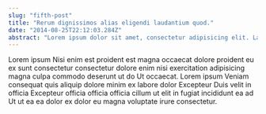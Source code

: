 ```yaml
---
slug: "fifth-post"
title: "Rerum dignissimos alias eligendi laudantium quod."
date: "2014-08-25T22:12:03.284Z"
abstract: "Lorem ipsum dolor sit amet, consectetur adipisicing elit. Laborum fuga distinctio natus ab sint voluptate quos cumque assumenda ipsa cupiditate aperiam officiis recusandae nemo labore adipisci harum, ea odio dolor."
---
```


Lorem ipsum Nisi enim est proident est magna occaecat dolore proident eu ex sunt consectetur consectetur dolore enim nisi exercitation adipisicing magna culpa commodo deserunt ut do Ut occaecat. Lorem ipsum Veniam consequat quis aliquip dolore minim ex labore dolor Excepteur Duis velit in officia Excepteur officia officia officia cillum ut elit in fugiat incididunt ea ad Ut ut ea ea dolor ex dolor eu magna voluptate irure consectetur.